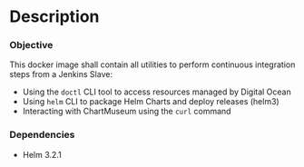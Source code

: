 # Description

### Objective

This docker image shall contain all utilities to perform continuous integration steps from a Jenkins Slave:

* Using the `doctl` CLI tool to access resources managed by Digital Ocean
* Using `helm` CLI to package Helm Charts and deploy releases (helm3)
* Interacting with ChartMuseum using the `curl` command

### Dependencies

* Helm 3.2.1

